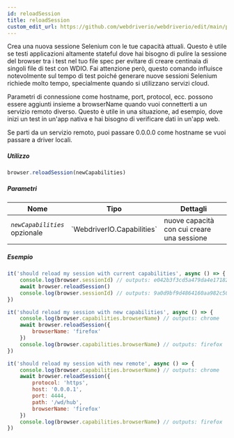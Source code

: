 ```yaml
---
id: reloadSession
title: reloadSession
custom_edit_url: https://github.com/webdriverio/webdriverio/edit/main/packages/webdriverio/src/commands/browser/reloadSession.ts
---
```


Crea una nuova sessione Selenium con le tue capacità attuali. Questo è utile se
testi applicazioni altamente stateful dove hai bisogno di pulire la sessione del browser tra
i test nel tuo file spec per evitare di creare centinaia di singoli file di test con WDIO.
Fai attenzione però, questo comando influisce notevolmente sul tempo di test poiché generare
nuove sessioni Selenium richiede molto tempo, specialmente quando si utilizzano servizi cloud.

Parametri di connessione come hostname, port, protocol, ecc. possono essere aggiunti insieme a
browserName quando vuoi connetterti a un servizio remoto diverso. Questo è utile
in una situazione, ad esempio, dove inizi un test in un'app nativa e hai bisogno di verificare
dati in un'app web.

Se parti da un servizio remoto, puoi passare 0.0.0.0 come hostname se vuoi
passare a driver locali.

##### Utilizzo

```js
browser.reloadSession(newCapabilities)
```

##### Parametri

<table>
  <thead>
    <tr>
      <th>Nome</th><th>Tipo</th><th>Dettagli</th>
    </tr>
  </thead>
  <tbody>
    <tr>
      <td><code><var>newCapabilities</var></code><br /><span className="label labelWarning">opzionale</span></td>
      <td>`WebdriverIO.Capabilities`</td>
      <td>nuove capacità con cui creare una sessione</td>
    </tr>
  </tbody>
</table>

##### Esempio

```js title="reloadSync.js"
it('should reload my session with current capabilities', async () => {
    console.log(browser.sessionId) // outputs: e042b3f3cd5a479da4e171825e96e655
    await browser.reloadSession()
    console.log(browser.sessionId) // outputs: 9a0d9bf9d4864160aa982c50cf18a573
})

it('should reload my session with new capabilities', async () => {
    console.log(browser.capabilities.browserName) // outputs: chrome
    await browser.reloadSession({
        browserName: 'firefox'
    })
    console.log(browser.capabilities.browserName) // outputs: firefox
})

it('should reload my session with new remote', async () => {
    console.log(browser.capabilities.browserName) // outputs: chrome
    await browser.reloadSession({
        protocol: 'https',
        host: '0.0.0.1',
        port: 4444,
        path: '/wd/hub',
        browserName: 'firefox'
    })
    console.log(browser.capabilities.browserName) // outputs: firefox
})
```